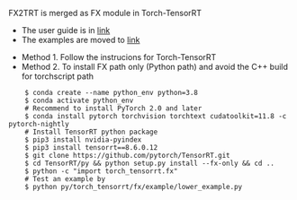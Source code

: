 FX2TRT is merged as FX module in Torch-TensorRT

- The user guide is in [link](../../../docsrc/tutorials/getting_started_with_fx_path.rst#installation)
- The examples are moved to [link](../../../examples/fx)

* Method 1. Follow the instrucions for Torch-TensorRT
* Method 2. To install FX path only (Python path) and avoid the C++ build for torchscript path
```
    $ conda create --name python_env python=3.8
    $ conda activate python_env
    # Recommend to install PyTorch 2.0 and later
    $ conda install pytorch torchvision torchtext cudatoolkit=11.8 -c pytorch-nightly
    # Install TensorRT python package
    $ pip3 install nvidia-pyindex
    $ pip3 install tensorrt==8.6.0.12
    $ git clone https://github.com/pytorch/TensorRT.git
    $ cd TensorRT/py && python setup.py install --fx-only && cd ..
    $ python -c "import torch_tensorrt.fx"
    # Test an example by
    $ python py/torch_tensorrt/fx/example/lower_example.py
```
